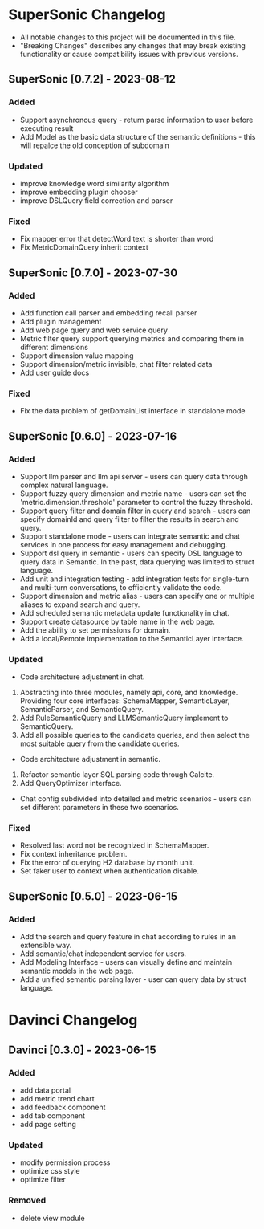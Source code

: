 # SuperSonic Changelog

- All notable changes to this project will be documented in this file.
- "Breaking Changes" describes any changes that may break existing functionality or cause
  compatibility issues with previous versions.



## SuperSonic [0.7.2] - 2023-08-12

### Added
- Support asynchronous query - return parse information to user before executing result
- Add Model as the basic data structure of the semantic definitions - this will repalce the old conception of subdomain

### Updated
- improve knowledge word similarity algorithm
- improve embedding plugin chooser
- improve DSLQuery field correction and parser


### Fixed
-  Fix mapper error that detectWord text is shorter than word
-  Fix MetricDomainQuery inherit context
  
## SuperSonic [0.7.0] - 2023-07-30

### Added

- Add function call parser and embedding recall parser
- Add plugin management
- Add web page query and web service query
- Metric filter query support querying metrics and comparing them in different dimensions
- Support dimension value mapping
- Support dimension/metric invisible, chat filter related data
- Add user guide docs


### Fixed

- Fix the data problem of getDomainList interface in standalone mode

## SuperSonic [0.6.0] - 2023-07-16

### Added

- Support llm parser and llm api server - users can query data through complex natural language.
- Support fuzzy query dimension and metric name - users can set the 'metric.dimension.threshold'
  parameter to control the fuzzy threshold.
- Support query filter and domain filter in query and search - users can specify domainId and query
  filter to filter the results in search and query.
- Support standalone mode - users can integrate semantic and chat services in one process for easy
  management and debugging.
- Support dsl query in semantic - users can specify DSL language to query data in Semantic. In the
  past, data querying was limited to struct language.
- Add unit and integration testing - add integration tests for single-turn and multi-turn
  conversations, to efficiently validate the code.
- Support dimension and metric alias - users can specify one or multiple aliases to expand search
  and query.
- Add scheduled semantic metadata update functionality in chat.
- Support create datasource by table name in the web page.
- Add the ability to set permissions for domain.
- Add a local/Remote implementation to the SemanticLayer interface.

### Updated

- Code architecture adjustment in chat.

1) Abstracting into three modules, namely api, core, and knowledge. Providing four core interfaces:
   SchemaMapper, SemanticLayer, SemanticParser, and SemanticQuery.
2) Add RuleSemanticQuery and LLMSemanticQuery implement to SemanticQuery.
3) Add all possible queries to the candidate queries, and then select the most suitable query from
   the candidate queries.

- Code architecture adjustment in semantic.

1) Refactor semantic layer SQL parsing code through Calcite.
2) Add QueryOptimizer interface.

- Chat config subdivided into detailed and metric scenarios - users can set different parameters in these two scenarios.

### Fixed

- Resolved last word not be recognized in SchemaMapper.
- Fix context inheritance problem.
- Fix the error of querying H2 database by month unit.
- Set faker user to context when authentication disable.

## SuperSonic [0.5.0] - 2023-06-15

### Added
- Add the search and query feature in chat according to rules in an extensible way.
- Add semantic/chat independent service for users.
- Add Modeling Interface - users can visually define and maintain semantic models in the web page.
- Add a unified semantic parsing layer - user can query data by struct language.

# Davinci Changelog

## Davinci [0.3.0] - 2023-06-15

### Added

- add data portal
- add metric trend chart
- add feedback component
- add tab component
- add page setting

### Updated

- modify permission process
- optimize css style
- optimize filter

### Removed

- delete view module
